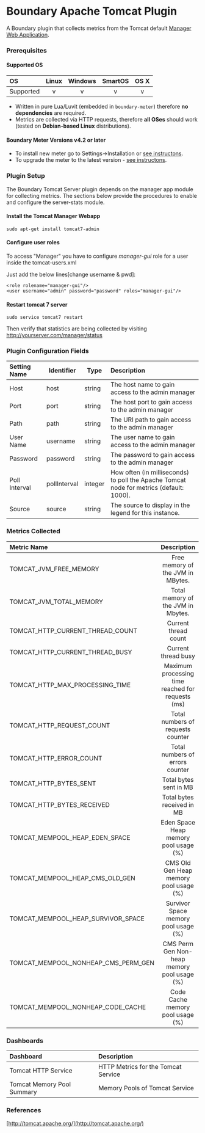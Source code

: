 Boundary Apache Tomcat Plugin
=============================

A Boundary plugin that collects metrics from the Tomcat default [Manager Web Application](http://tomcat.apache.org/tomcat-7.0-doc/manager-howto.html).

### Prerequisites

#### Supported OS

|     OS    | Linux | Windows | SmartOS | OS X |
|:----------|:-----:|:-------:|:-------:|:----:|
| Supported |   v   |    v    |    v    |  v   |

- Written in pure Lua/Luvit (embedded in `boundary-meter`) therefore **no dependencies** are required.
- Metrics are collected via HTTP requests, therefore **all OSes** should work (tested on **Debian-based Linux** distributions).

#### Boundary Meter Versions v4.2 or later

- To install new meter go to Settings->Installation or [see instructons](https://help.boundary.com/hc/en-us/sections/200634331-Installation).
- To upgrade the meter to the latest version - [see instructons](https://help.boundary.com/hc/en-us/articles/201573102-Upgrading-the-Boundary-Meter).

### Plugin Setup

The Boundary Tomcat Server plugin depends on the manager app module for collecting metrics. The sections below provide the procedures to enable and configure the server-stats module.

#### Install the Tomcat Manager Webapp

    sudo apt-get install tomcat7-admin

#### Configure user roles

To access "Manager" you have to configure *manager-gui* role for a user inside the tomcat-users.xml

 Just add the below lines[change username & pwd]:

    <role rolename="manager-gui"/>
    <user username="admin" password="password" roles="manager-gui"/>

#### Restart tomcat 7 server
    sudo service tomcat7 restart

Then verify that statistics are being collected by visiting http://yourserver.com/manager/status

### Plugin Configuration Fields

|Setting Name          |Identifier      |Type     |Description                                                                              |
|:---------------------|----------------|---------|:----------------------------------------------------------------------------------------|
|Host                  |host            |string   |The host name to gain access to the admin manager                                        |
|Port                  |port            |string   |The host port to gain access to the admin manager                                        |
|Path                  |path            |string   |The URI path to gain access to the admin manager                                         |
|User Name             |username        |string   |The user name to gain access to the admin manager                                        |
|Password              |password        |string   |The password to gain access to the admin manager                                         |
|Poll Interval         |pollInterval    |integer  |How often (in milliseconds) to poll the Apache Tomcat node for metrics (default: 1000).  |
|Source                |source          |string   |The source to display in the legend for this instance.                                    |

### Metrics Collected

| Metric Name | Description |
|:------------|:-----------:|
|TOMCAT_JVM_FREE_MEMORY | Free memory of the JVM in MBytes.|
|TOMCAT_JVM_TOTAL_MEMORY | Total memory of the JVM in Mbytes.|
|TOMCAT_HTTP_CURRENT_THREAD_COUNT | Current thread count|
|TOMCAT_HTTP_CURRENT_THREAD_BUSY | Current thread busy|
|TOMCAT_HTTP_MAX_PROCESSING_TIME| Maximum processing time reached for requests (ms)|
|TOMCAT_HTTP_REQUEST_COUNT| Total numbers of requests counter|
|TOMCAT_HTTP_ERROR_COUNT| Total numbers of errors counter|
|TOMCAT_HTTP_BYTES_SENT| Total bytes sent in MB|
|TOMCAT_HTTP_BYTES_RECEIVED| Total bytes received in MB|
|TOMCAT_MEMPOOL_HEAP_EDEN_SPACE| Eden Space Heap memory pool usage (%)|
|TOMCAT_MEMPOOL_HEAP_CMS_OLD_GEN| CMS Old Gen Heap memory pool usage (%)|
|TOMCAT_MEMPOOL_HEAP_SURVIVOR_SPACE| Survivor Space memory pool usage (%)|
|TOMCAT_MEMPOOL_NONHEAP_CMS_PERM_GEN| CMS Perm Gen Non-heap memory pool usage (%)|
|TOMCAT_MEMPOOL_NONHEAP_CODE_CACHE| Code Cache memory pool usage (%)|

### Dashboards

|Dashboard|Description                                     |
|:--------|:-----------------------------------------------|
| Tomcat HTTP Service | HTTP Metrics for the Tomcat Service |
| Tomcat Memory Pool Summary | Memory Pools of Tomcat Service |

### References

[http://tomcat.apache.org/](http://tomcat.apache.org/) 